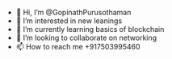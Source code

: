 - 👋 Hi, I’m @GopinathPurusothaman
- 👀 I’m interested in new leanings
- 🌱 I’m currently learning basics of blockchain
- 💞️ I’m looking to collaborate on networking
- 📫 How to reach me +917503995460

<!---
GopinathPurusothaman/GopinathPurusothaman is a ✨ special ✨ repository because its `README.md` (this file) appears on your GitHub profile.
You can click the Preview link to take a look at your changes.
--->
